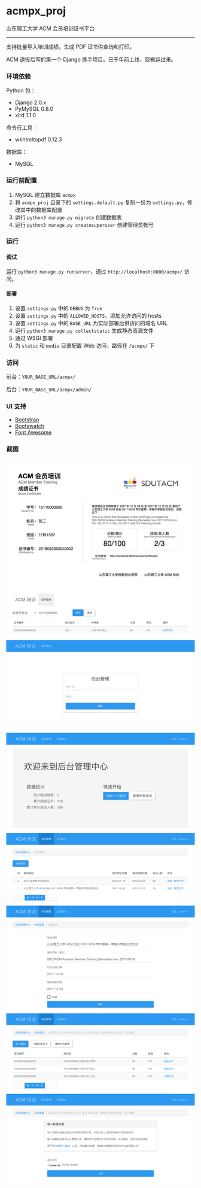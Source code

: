 # acmpx_proj

山东理工大学 ACM 会员培训证书平台

------ 

支持批量导入培训成绩，生成 PDF 证书供查询和打印。

ACM 退役后写的第一个 Django 练手项目。已于年前上线，现搬运过来。

### 环境依赖

Python 包：
- Django 2.0.x
- PyMySQL 0.8.0
- xlrd 1.1.0

命令行工具：
- wkhtmltopdf 0.12.3

数据库：
- MySQL

### 运行前配置

1. MySQL 建立数据库 `acmpx`
2. 将 `acmpx_proj` 目录下的 `settings.default.py` 复制一份为 `settings.py`，修改其中的数据库配置
3. 运行 `python3 manage.py migrate` 创建数据表
4. 运行 `python3 manage.py createsuperuser` 创建管理员帐号

### 运行

#### 调试

运行 `python3 manage.py runserver`，通过 `http://localhost:8000/acmpx/` 访问。

#### 部署

1. 设置 `settings.py` 中的 `DEBUG` 为 `True`
2. 设置 `settings.py` 中的 `ALLOWED_HOSTS`，添加允许访问的 hosts
3. 设置 `settings.py` 中的 `BASE_URL` 为实际部署后供访问的域名 URL
4. 运行 `python3 manage.py collectstatic` 生成静态资源文件
5. 通过 WSGI 部署
6. 为 `static` 和 `media` 目录配置 Web 访问，路径在 `/acmpx/` 下

### 访问

前台：`YOUR_BASE_URL/acmpx/`

后台：`YOUR_BASE_URL/acmpx/admin/`

### UI 支持

- [Bootstrap](http://getbootstrap.com/)
- [Bootswatch](https://bootswatch.com/3/paper/)
- [Font Awesome](https://fontawesome.com/)

### 截图

![证书 PDF](screenshots/cert.png)
![证书查询](screenshots/certificate_inquiry.png)
![后台登录](screenshots/admin_login.png)
![后台](screenshots/admin.png)
![后台-培训管理](screenshots/admin_training.png)
![后台-编辑培训](screenshots/admin_training_edit.png)
![后台-培训证书](screenshots/admin_training_certificate.png)
![后台-培训证书上传](screenshots/admin_training_certificate_upload.png)


